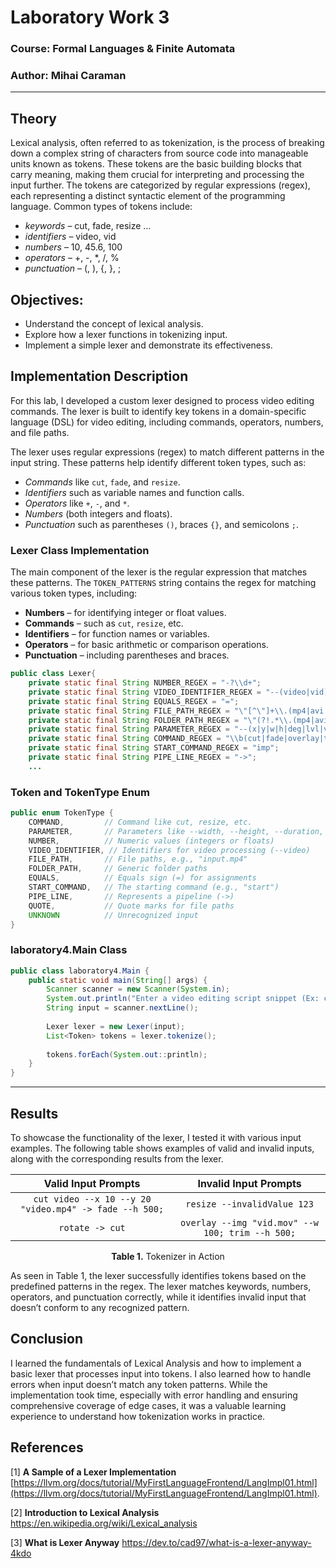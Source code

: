 
# Laboratory Work 3

### Course: Formal Languages & Finite Automata
### Author: Mihai Caraman

---

## Theory
Lexical analysis, often referred to as tokenization, is the process of breaking down a complex string of characters from source code into manageable units known as tokens. These tokens are the basic building blocks that carry meaning, making them crucial for interpreting and processing the input further. The tokens are categorized by regular expressions (regex), each representing a distinct syntactic element of the programming language. Common types of tokens include:
* *keywords* – cut, fade, resize ...
* *identifiers* – video, vid
* *numbers* – 10, 45.6, 100
* *operators* – +, -, *, /, %
* *punctuation* – (, ), {, }, ;

## Objectives:
* Understand the concept of lexical analysis.
* Explore how a lexer functions in tokenizing input.
* Implement a simple lexer and demonstrate its effectiveness.

## Implementation Description
For this lab, I developed a custom lexer designed to process video editing commands. The lexer is built to identify key tokens in a domain-specific language (DSL) for video editing, including commands, operators, numbers, and file paths.

The lexer uses regular expressions (regex) to match different patterns in the input string. These patterns help identify different token types, such as:
- *Commands* like `cut`, `fade`, and `resize`.
- *Identifiers* such as variable names and function calls.
- *Operators* like `+`, `-`, and `*`.
- *Numbers* (both integers and floats).
- *Punctuation* such as parentheses `()`, braces `{}`, and semicolons `;`.

### Lexer Class Implementation
The main component of the lexer is the regular expression that matches these patterns. The `TOKEN_PATTERNS` string contains the regex for matching various token types, including:
- **Numbers** – for identifying integer or float values.
- **Commands** – such as `cut`, `resize`, etc.
- **Identifiers** – for function names or variables.
- **Operators** – for basic arithmetic or comparison operations.
- **Punctuation** – including parentheses and braces.

``` java
public class Lexer{
    private static final String NUMBER_REGEX = "-?\\d+";
    private static final String VIDEO_IDENTIFIER_REGEX = "--(video|vid)";
    private static final String EQUALS_REGEX = "=";
    private static final String FILE_PATH_REGEX = "\"[^\"]+\\.(mp4|avi|mov|flv|mkv)\""; // Specific for video file paths
    private static final String FOLDER_PATH_REGEX = "\"(?!.*\\.(mp4|avi|mov|flv|mkv)$)[^\"]+\"";
    private static final String PARAMETER_REGEX = "--(x|y|w|h|deg|lvl|video|format)\\b";
    private static final String COMMAND_REGEX = "\\b(cut|fade|overlay|trim|speed|reverse|resize|rotate|flipX|flipY)\\b";
    private static final String START_COMMAND_REGEX = "imp";
    private static final String PIPE_LINE_REGEX = "->";
    ...
```

### Token and TokenType Enum

``` java
public enum TokenType {
    COMMAND,         // Command like cut, resize, etc.
    PARAMETER,       // Parameters like --width, --height, --duration, etc.
    NUMBER,          // Numeric values (integers or floats)
    VIDEO_IDENTIFIER, // Identifiers for video processing (--video)
    FILE_PATH,       // File paths, e.g., "input.mp4"
    FOLDER_PATH,     // Generic folder paths
    EQUALS,          // Equals sign (=) for assignments
    START_COMMAND,   // The starting command (e.g., "start")
    PIPE_LINE,       // Represents a pipeline (->)
    QUOTE,           // Quote marks for file paths
    UNKNOWN          // Unrecognized input
}
```

### laboratory4.Main Class 

```java
public class laboratory4.Main {
    public static void main(String[] args) {
        Scanner scanner = new Scanner(System.in);
        System.out.println("Enter a video editing script snippet (Ex: cut, fade, overlay, trim, speed, reverse):");
        String input = scanner.nextLine();
        
        Lexer lexer = new Lexer(input);
        List<Token> tokens = lexer.tokenize();
        
        tokens.forEach(System.out::println);
    }
}
```

---

## Results
To showcase the functionality of the lexer, I tested it with various input examples. The following table shows examples of valid and invalid inputs, along with the corresponding results from the lexer.

|                      Valid Input Prompts                      |              Invalid Input Prompts               |
|:-------------------------------------------------------------:|:------------------------------------------------:|
| `cut video --x 10 --y 20 "video.mp4" -> fade --h 500;`         |           `resize --invalidValue 123`            |
| `rotate -> cut`              | `overlay --img "vid.mov" --w 100; trim --h 500;` |

<p align="center">
  <strong>Table 1.</strong> Tokenizer in Action
</p>

As seen in Table 1, the lexer successfully identifies tokens based on the predefined patterns in the regex. The lexer matches keywords, numbers, operators, and punctuation correctly, while it identifies invalid input that doesn’t conform to any recognized pattern.

## Conclusion
I learned the fundamentals of Lexical Analysis and how to implement a basic lexer that processes input into tokens. I also learned how to handle errors when input doesn’t match any token patterns. While the implementation took time, especially with error handling and ensuring comprehensive coverage of edge cases, it was a valuable learning experience to understand how tokenization works in practice.


## References
[1] **A Sample of a Lexer Implementation**  [https://llvm.org/docs/tutorial/MyFirstLanguageFrontend/LangImpl01.html](https://llvm.org/docs/tutorial/MyFirstLanguageFrontend/LangImpl01.html).

[2] **Introduction to Lexical Analysis**  https://en.wikipedia.org/wiki/Lexical_analysis

[3] **What is Lexer Anyway**  https://dev.to/cad97/what-is-a-lexer-anyway-4kdo